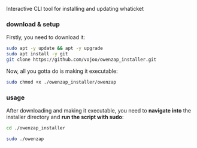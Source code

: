 Interactive CLI tool for installing and updating whaticket

### download & setup

Firstly, you need to download it:


```bash
sudo apt -y update && apt -y upgrade
sudo apt install -y git
git clone https://github.com/vojoo/owenzap_installer.git
```

Now, all you gotta do is making it executable:

```bash
sudo chmod +x ./owenzap_installer/owenzap
```

### usage

After downloading and making it executable, you need to **navigate into** the installer directory and **run the script with sudo**:

```bash
cd ./owenzap_installer
```

```bash
sudo ./owenzap
```
